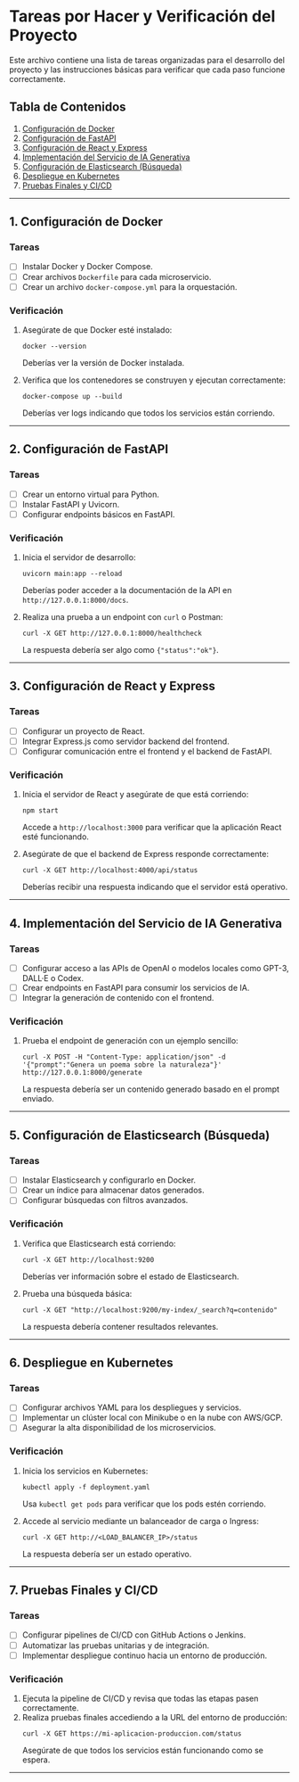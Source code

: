 # Tareas por Hacer y Verificación del Proyecto

Este archivo contiene una lista de tareas organizadas para el desarrollo del proyecto y las instrucciones básicas para verificar que cada paso funcione correctamente.

## Tabla de Contenidos
1. [Configuración de Docker](#1-configuración-de-docker)
2. [Configuración de FastAPI](#2-configuración-de-fastapi)
3. [Configuración de React y Express](#3-configuración-de-react-y-express)
4. [Implementación del Servicio de IA Generativa](#4-implementación-del-servicio-de-ia-generativa)
5. [Configuración de Elasticsearch (Búsqueda)](#5-configuración-de-elasticsearch-búsqueda)
6. [Despliegue en Kubernetes](#6-despliegue-en-kubernetes)
7. [Pruebas Finales y CI/CD](#7-pruebas-finales-y-cicd)

---

## 1. Configuración de Docker

### Tareas
- [ ] Instalar Docker y Docker Compose.
- [ ] Crear archivos `Dockerfile` para cada microservicio.
- [ ] Crear un archivo `docker-compose.yml` para la orquestación.

### Verificación
1. Asegúrate de que Docker esté instalado:
   ```
   docker --version
   ```
   Deberías ver la versión de Docker instalada.
   
2. Verifica que los contenedores se construyen y ejecutan correctamente:
   ```
   docker-compose up --build
   ```
   Deberías ver logs indicando que todos los servicios están corriendo.

---

## 2. Configuración de FastAPI

### Tareas
- [ ] Crear un entorno virtual para Python.
- [ ] Instalar FastAPI y Uvicorn.
- [ ] Configurar endpoints básicos en FastAPI.

### Verificación
1. Inicia el servidor de desarrollo:
   ```
   uvicorn main:app --reload
   ```
   Deberías poder acceder a la documentación de la API en `http://127.0.0.1:8000/docs`.

2. Realiza una prueba a un endpoint con `curl` o Postman:
   ```
   curl -X GET http://127.0.0.1:8000/healthcheck
   ```
   La respuesta debería ser algo como `{"status":"ok"}`.

---

## 3. Configuración de React y Express

### Tareas
- [ ] Configurar un proyecto de React.
- [ ] Integrar Express.js como servidor backend del frontend.
- [ ] Configurar comunicación entre el frontend y el backend de FastAPI.

### Verificación
1. Inicia el servidor de React y asegúrate de que está corriendo:
   ```
   npm start
   ```
   Accede a `http://localhost:3000` para verificar que la aplicación React esté funcionando.

2. Asegúrate de que el backend de Express responde correctamente:
   ```
   curl -X GET http://localhost:4000/api/status
   ```
   Deberías recibir una respuesta indicando que el servidor está operativo.

---

## 4. Implementación del Servicio de IA Generativa

### Tareas
- [ ] Configurar acceso a las APIs de OpenAI o modelos locales como GPT-3, DALL·E o Codex.
- [ ] Crear endpoints en FastAPI para consumir los servicios de IA.
- [ ] Integrar la generación de contenido con el frontend.

### Verificación
1. Prueba el endpoint de generación con un ejemplo sencillo:
   ```
   curl -X POST -H "Content-Type: application/json" -d '{"prompt":"Genera un poema sobre la naturaleza"}' http://127.0.0.1:8000/generate
   ```
   La respuesta debería ser un contenido generado basado en el prompt enviado.

---

## 5. Configuración de Elasticsearch (Búsqueda)

### Tareas
- [ ] Instalar Elasticsearch y configurarlo en Docker.
- [ ] Crear un índice para almacenar datos generados.
- [ ] Configurar búsquedas con filtros avanzados.

### Verificación
1. Verifica que Elasticsearch está corriendo:
   ```
   curl -X GET http://localhost:9200
   ```
   Deberías ver información sobre el estado de Elasticsearch.

2. Prueba una búsqueda básica:
   ```
   curl -X GET "http://localhost:9200/my-index/_search?q=contenido"
   ```
   La respuesta debería contener resultados relevantes.

---

## 6. Despliegue en Kubernetes

### Tareas
- [ ] Configurar archivos YAML para los despliegues y servicios.
- [ ] Implementar un clúster local con Minikube o en la nube con AWS/GCP.
- [ ] Asegurar la alta disponibilidad de los microservicios.

### Verificación
1. Inicia los servicios en Kubernetes:
   ```
   kubectl apply -f deployment.yaml
   ```
   Usa `kubectl get pods` para verificar que los pods estén corriendo.

2. Accede al servicio mediante un balanceador de carga o Ingress:
   ```
   curl -X GET http://<LOAD_BALANCER_IP>/status
   ```
   La respuesta debería ser un estado operativo.

---

## 7. Pruebas Finales y CI/CD

### Tareas
- [ ] Configurar pipelines de CI/CD con GitHub Actions o Jenkins.
- [ ] Automatizar las pruebas unitarias y de integración.
- [ ] Implementar despliegue continuo hacia un entorno de producción.

### Verificación
1. Ejecuta la pipeline de CI/CD y revisa que todas las etapas pasen correctamente.
2. Realiza pruebas finales accediendo a la URL del entorno de producción:
   ```
   curl -X GET https://mi-aplicacion-produccion.com/status
   ```
   Asegúrate de que todos los servicios están funcionando como se espera.

---
